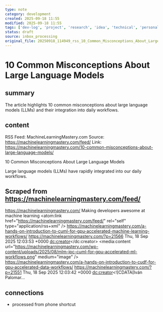 ```yaml
---
type: note
category: development
created: 2025-09-18 11:55
modified: 2025-09-18 11:55
tags: ['dev-log', 'project', 'research', 'idea', 'technical', 'personal', 'urgent', 'reference']
status: draft
source: inbox_processing
original_file: 20250918_114949_rss_10_Common_Misconceptions_About_Large_Language_Mode.txt
---
```


# 10 Common Misconceptions About Large Language Models

## summary
The article highlights 10 common misconceptions about large language models (LLMs) and their integration into daily workflows.

## content
RSS Feed: MachineLearningMastery.com
Source: https://machinelearningmastery.com/feed/
Link: https://machinelearningmastery.com/10-common-misconceptions-about-large-language-models/

10 Common Misconceptions About Large Language Models

Large language models (LLMs) have rapidly integrated into our daily workflows.

## Scraped from https://machinelearningmastery.com/feed/
<?xml version="1.0" encoding="UTF-8"?>
<rss version="2.0" 
    xmlns:atom="http://www.w3.org/2005/Atom" 
    xmlns:media="http://search.yahoo.com/mrss/"
    xmlns:dc="http://purl.org/dc/elements/1.1/">
    <channel>
        <title>MachineLearningMastery.com</title>
        <link>https://machinelearningmastery.com/</link>
        <description>Making developers awesome at machine learning</description>
        <atom:link href="https://machinelearningmastery.com/feed/" rel="self" type="application/rss+xml" />
            	<item>
                	<title>A Hands-On Introduction to cuML for GPU-Accelerated Machine Learning Workflows</title>
               		<description><![CDATA[This article offers a hands-on Python introduction to <a href="https://docs.]]></description>
                	<link>https://machinelearningmastery.com/a-hands-on-introduction-to-cuml-for-gpu-accelerated-machine-learning-workflows/</link>
                	<guid isPermaLink="false">https://machinelearningmastery.com/?p=21566</guid>
                	<pubDate>Thu, 18 Sep 2025 12:03:53 +0000</pubDate>
                	<dc:creator><![CDATA[Iván Palomares Carrascosa]]></dc:creator>
                	<media:content url="https://machinelearningmastery.com/wp-content/uploads/2025/08/mlm-ipc-cuml-for-gpu-accelerated-ml-workflows.png" medium="image" />
		</item>
            	<item>
                	<title>A Hands-On Introduction to cuDF for GPU-Accelerated Data Workflows</title>
               		<description><![CDATA[This article introduces, through a hands-on Python example, cuDF : one of the latest Python libraries designed by <a href="https://rapids.]]></description>
                	<link>https://machinelearningmastery.com/a-hands-on-introduction-to-cudf-for-gpu-accelerated-data-workflows/</link>
                	<guid isPermaLink="false">https://machinelearningmastery.com/?p=21551</guid>
                	<pubDate>Thu, 18 Sep 2025 12:03:42 +0000</pubDate>
                	<dc:creator><![CDATA[Iván Palomar...


## connections
- processed from phone shortcut
